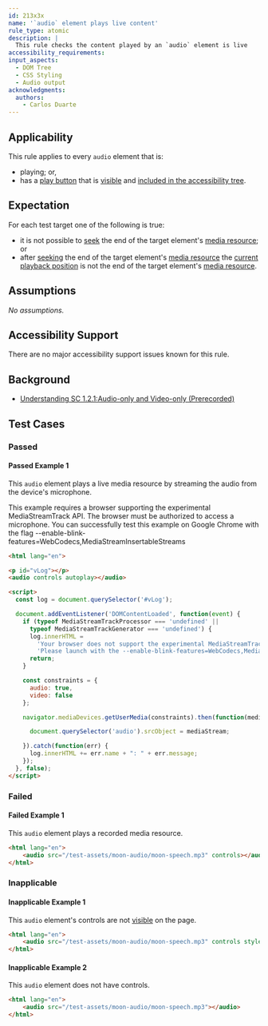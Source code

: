 ```yaml
---
id: 213x3x
name: '`audio` element plays live content'
rule_type: atomic
description: |
  This rule checks the content played by an `audio` element is live
accessibility_requirements:
input_aspects:
  - DOM Tree
  - CSS Styling
  - Audio output
acknowledgments:
  authors:
    - Carlos Duarte
---
```


## Applicability

This rule applies to every `audio` element that is:

- playing; or,
- has a [play button][] that is [visible][] and [included in the accessibility tree][].

## Expectation 

For each test target one of the following is true:
- it is not possible to [seek][] the end of the target element's [media resource][]; or 
- after [seeking][seek] the end of the target element's [media resource][] the [current playback position][] is not the end of the target element's [media resource][].

## Assumptions

_No assumptions._

## Accessibility Support

There are no major accessibility support issues known for this rule.

## Background

- [Understanding SC 1.2.1:Audio-only and Video-only (Prerecorded)](https://www.w3.org/WAI/WCAG21/Understanding/audio-only-and-video-only-prerecorded)

## Test Cases

### Passed

#### Passed Example 1

This `audio` element plays a live media resource by streaming the audio from the device's microphone.

This example requires a browser supporting the experimental MediaStreamTrack API. The browser must be authorized to access a microphone. You can successfully test this example on Google Chrome with the flag --enable-blink-features=WebCodecs,MediaStreamInsertableStreams

```html
<html lang="en">

<p id="vLog"></p>
<audio controls autoplay></audio>

<script>
  const log = document.querySelector('#vLog');

  document.addEventListener('DOMContentLoaded', function(event) {
    if (typeof MediaStreamTrackProcessor === 'undefined' ||
      typeof MediaStreamTrackGenerator === 'undefined') {
      log.innerHTML =
        'Your browser does not support the experimental MediaStreamTrack API. ' +
        'Please launch with the --enable-blink-features=WebCodecs,MediaStreamInsertableStreams flag';
      return;
    }

    const constraints = {
      audio: true,
      video: false
    };

    navigator.mediaDevices.getUserMedia(constraints).then(function(mediaStream) {

      document.querySelector('audio').srcObject = mediaStream;

    }).catch(function(err) {
      log.innerHTML += err.name + ": " + err.message;
    });
  }, false);
</script>
```

### Failed

#### Failed Example 1

This `audio` element plays a recorded media resource.

```html
<html lang="en">
	<audio src="/test-assets/moon-audio/moon-speech.mp3" controls></audio>
</html>
```

### Inapplicable

#### Inapplicable Example 1

This `audio` element's controls are not [visible][] on the page.

```html
<html lang="en">
	<audio src="/test-assets/moon-audio/moon-speech.mp3" controls style="display: none;"></audio>
</html>
```

#### Inapplicable Example 2

This `audio` element does not have controls.

```html
<html lang="en">
	<audio src="/test-assets/moon-audio/moon-speech.mp3"></audio>
</html>
```

[current playback position]: https://html.spec.whatwg.org/multipage/media.html#current-playback-position
[included in the accessibility tree]: #included-in-the-accessibility-tree 'Definition of included in the accessibility tree'
[media resource]: https://html.spec.whatwg.org/multipage/media.html#media-resource
[play button]: #play-button
[seek]: https://html.spec.whatwg.org/multipage/media.html#dom-media-seek
[visible]: #visible 'Definition of visible'
